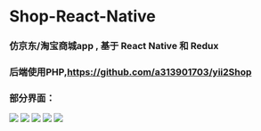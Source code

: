 # Shop-React-Native

### 仿京东/淘宝商城app , 基于 React Native 和 Redux 

### 后端使用PHP,https://github.com/a313901703/yii2Shop

### 部分界面：
![](https://github.com/a313901703/AwesomeProject/blob/master/shopApp/preview/home.png)
![](https://github.com/a313901703/AwesomeProject/blob/master/shopApp/preview/product.png)
![](https://github.com/a313901703/AwesomeProject/blob/master/shopApp/preview/my.png)
![](https://github.com/a313901703/AwesomeProject/blob/master/shopApp/preview/address.png)
![](https://github.com/a313901703/AwesomeProject/blob/master/shopApp/preview/comfirm-order.png)   